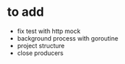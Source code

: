 # to add

 - fix test with http mock
 - background process with goroutine
 - project structure
 - close producers